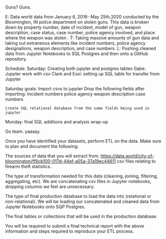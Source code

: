 Guns? Guns.

E: Data.world data from January 6, 2016- May 25th,2020 conducted by the Bloomington, IN police department on stolen guns. This data is broken down by property number, date of incident, model of gun, weapon description, case status, case number, police agency involved, and place where the weapon was stolen . 
T: Taking massive amounts of gun data and taking out extraneous elements like incident numbers, police agency designations, weapon description, and case numbers.
L: Pushing cleaned data from Jupyter Notebooks to SQL Postgres and then onto a GitHub repository.


Schedule: 
Saturday: Creating both jupyter and postgres tables
    Gabe: Jupyter work with csv
    Clark and Essi: setting up SQL table for transfer from Jupyter

Saturday goals:
    Import csvs to jupyter
        Drop the following fields after importing:
            Incident numbers
            police agency
            weapon description
            case numbers

    
    Create SQL relational database from the same fields being used in jupyter

Monday: final SQL additions and analysis wrap-up

Go team. yaaaay.

Once you have identified your datasets, perform ETL on the data. Make sure to plan and document the following:


The sources of data that you will extract from. https://data.world/city-of-bloomington/ff8cb100-017d-44ef-a05a-37a19ec44611 csv files relating to firearm theft statistics. 


The type of transformation needed for this data (cleaning, joining, filtering, aggregating, etc). 
We are concatenating csv files in Jupyter notebooks, dropping columns we feel are unnecessary.

The type of final production database to load the data into (relational or non-relational).
We will be loading our concatenated and cleaned data from Jupyter Notebooks onto SQP Postgres. 

The final tables or collections that will be used in the production database.


You will be required to submit a final technical report with the above information and steps required to reproduce your ETL process.